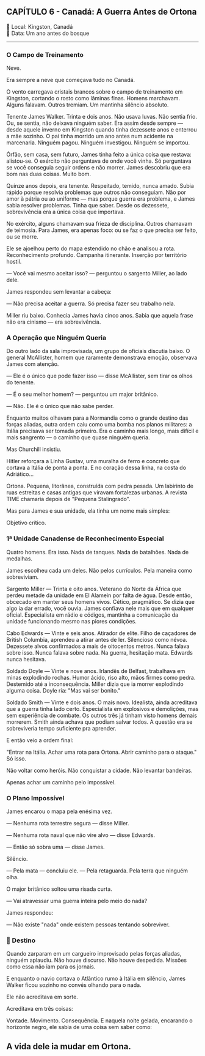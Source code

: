 ## CAPÍTULO 6 - Canadá: A Guerra Antes de Ortona ##

📍 Local: Kingston, Canadá  
📅 Data: Um ano antes do bosque

---

### O Campo de Treinamento ##
Neve.

Era sempre a neve que começava tudo no Canadá.

O vento carregava cristais brancos sobre o campo de treinamento em Kingston, cortando o rosto como lâminas finas. Homens marchavam. Alguns falavam. Outros tremiam. Um mantinha silêncio absoluto.

Tenente James Walker.
Trinta e dois anos. Não usava luvas. Não sentia frio. Ou, se sentia, não deixava ninguém saber. Era assim desde sempre — desde aquele inverno em Kingston quando tinha dezessete anos e enterrou a mãe sozinho. O pai tinha morrido um ano antes num acidente na marcenaria. Ninguém pagou. Ninguém investigou. Ninguém se importou.

Órfão, sem casa, sem futuro, James tinha feito a única coisa que restava: alistou-se. O exército não perguntava de onde você vinha. Só perguntava se você conseguia seguir ordens e não morrer. James descobriu que era bom nas duas coisas. Muito bom.

Quinze anos depois, era tenente. Respeitado, temido, nunca amado. Subia rápido porque resolvia problemas que outros não conseguiam. Não por amor à pátria ou ao uniforme — mas porque guerra era problema, e James sabia resolver problemas. Tinha que saber. Desde os dezessete, sobrevivência era a única coisa que importava.

No exército, alguns chamavam sua frieza de disciplina. Outros chamavam de teimosia. Para James, era apenas foco: ou se faz o que precisa ser feito, ou se morre.

Ele se ajoelhou perto do mapa estendido no chão e analisou a rota. Reconhecimento profundo. Campanha itinerante. Inserção por território hostil.

— Você vai mesmo aceitar isso? — perguntou o sargento Miller, ao lado dele.

James respondeu sem levantar a cabeça:

— Não precisa aceitar a guerra. Só precisa fazer seu trabalho nela.

Miller riu baixo. Conhecia James havia cinco anos. Sabia que aquela frase não era cinismo — era sobrevivência.

### A Operação que Ninguém Queria
Do outro lado da sala improvisada, um grupo de oficiais discutia baixo. O general McAllister, homem que raramente demonstrava emoção, observava James com atenção.

— Ele é o único que pode fazer isso — disse McAllister, sem tirar os olhos do tenente.

— É o seu melhor homem? — perguntou um major britânico.

— Não. Ele é o único que não sabe perder.

Enquanto muitos olhavam para a Normandia como o grande destino das forças aliadas, outra ordem caiu como uma bomba nos planos militares: a Itália precisava ser tomada primeiro. Era o caminho mais longo, mais difícil e mais sangrento — o caminho que quase ninguém queria.

Mas Churchill insistiu.

Hitler reforçara a Linha Gustav, uma muralha de ferro e concreto que cortava a Itália de ponta a ponta. E no coração dessa linha, na costa do Adriático…

Ortona.
Pequena, litorânea, construída com pedra pesada. Um labirinto de ruas estreitas e casas antigas que viravam fortalezas urbanas. A revista TIME chamaria depois de "Pequena Stalingrado".

Mas para James e sua unidade, ela tinha um nome mais simples:

Objetivo crítico.
### 1ª Unidade Canadense de Reconhecimento Especial
Quatro homens. Era isso. Nada de tanques. Nada de batalhões. Nada de medalhas.

James escolheu cada um deles. Não pelos currículos. Pela maneira como sobreviviam.

Sargento Miller — Trinta e oito anos. Veterano do Norte da África que perdeu metade da unidade em El Alamein por falta de água. Desde então, obcecado em manter seus homens vivos. Cético, pragmático. Se dizia que algo ia dar errado, você ouvia. James confiava nele mais que em qualquer oficial. Especialista em rádio e códigos, mantinha a comunicação da unidade funcionando mesmo nas piores condições.

Cabo Edwards — Vinte e seis anos. Atirador de elite. Filho de caçadores de British Columbia, aprendeu a atirar antes de ler. Silencioso como névoa. Dezessete alvos confirmados a mais de oitocentos metros. Nunca falava sobre isso. Nunca falava sobre nada. Na guerra, hesitação mata. Edwards nunca hesitava.

Soldado Doyle — Vinte e nove anos. Irlandês de Belfast, trabalhava em minas explodindo rochas. Humor ácido, riso alto, mãos firmes como pedra. Destemido até a inconsequência. Miller dizia que ia morrer explodindo alguma coisa. Doyle ria: "Mas vai ser bonito."

Soldado Smith — Vinte e dois anos. O mais novo. Idealista, ainda acreditava que a guerra tinha lado certo. Especialista em explosivos e demolições, mas sem experiência de combate. Os outros três já tinham visto homens demais morrerem. Smith ainda achava que podiam salvar todos. A questão era se sobreviveria tempo suficiente pra aprender.

E então veio a ordem final:

 "Entrar na Itália. Achar uma rota para Ortona. Abrir caminho para o ataque."
Só isso.

Não voltar como heróis. Não conquistar a cidade. Não levantar bandeiras.

Apenas achar um caminho pelo impossível.

### O Plano Impossível
James encarou o mapa pela enésima vez.

— Nenhuma rota terrestre segura — disse Miller.

— Nenhuma rota naval que não vire alvo — disse Edwards.

— Então só sobra uma — disse James.

Silêncio.

— Pela mata — concluiu ele. — Pela retaguarda. Pela terra que ninguém olha.

O major britânico soltou uma risada curta.

— Vai atravessar uma guerra inteira pelo meio do nada?

James respondeu:

— Não existe "nada" onde existem pessoas tentando sobreviver.

### 🚢 Destino
Quando zarparam em um cargueiro improvisado pelas forças aliadas, ninguém aplaudiu. Não houve discurso. Não houve despedida. Missões como essa não iam para os jornais.

E enquanto o navio cortava o Atlântico rumo à Itália em silêncio, James Walker ficou sozinho no convés olhando para o nada.

Ele não acreditava em sorte.

Acreditava em três coisas:

Vontade. Movimento. Consequência.
E naquela noite gelada, encarando o horizonte negro, ele sabia de uma coisa sem saber como:

 A vida dele ia mudar em Ortona.
---
